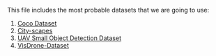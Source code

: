 This file includes the most probable datasets that we are going to use:
1. [Coco Dataset](https://cocodataset.org/#home)
2. [City-scapes](https://www.cityscapes-dataset.com/)
3. [UAV Small Object Detection Dataset](https://www.kaggle.com/datasets/sovitrath/uav-small-object-detection-dataset)
4. [VisDrone-Dataset](https://github.com/VisDrone/VisDrone-Dataset)